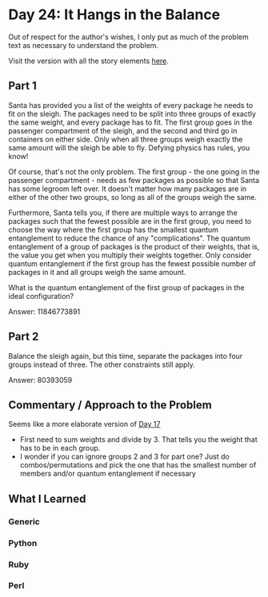 # Day 24: It Hangs in the Balance

Out of respect for the author's wishes, I only put as much of the problem text as necessary to understand the problem.

Visit the version with all the story elements [here](https://adventofcode.com/2015/day/24).

## Part 1
Santa has provided you a list of the weights of every package he needs to fit on the sleigh. The packages need to be split into three groups of exactly the same weight, and every package has to fit. The first group goes in the passenger compartment of the sleigh, and the second and third go in containers on either side. Only when all three groups weigh exactly the same amount will the sleigh be able to fly. Defying physics has rules, you know!

Of course, that's not the only problem. The first group - the one going in the passenger compartment - needs as few packages as possible so that Santa has some legroom left over. It doesn't matter how many packages are in either of the other two groups, so long as all of the groups weigh the same.

Furthermore, Santa tells you, if there are multiple ways to arrange the packages such that the fewest possible are in the first group, you need to choose the way where the first group has the smallest quantum entanglement to reduce the chance of any "complications". The quantum entanglement of a group of packages is the product of their weights, that is, the value you get when you multiply their weights together. Only consider quantum entanglement if the first group has the fewest possible number of packages in it and all groups weigh the same amount.

What is the quantum entanglement of the first group of packages in the ideal configuration?

Answer: 11846773891

## Part 2
Balance the sleigh again, but this time, separate the packages into four groups instead of three. The other constraints still apply.

Answer: 80393059


## Commentary / Approach to the Problem
Seems like a more elaborate version of [Day 17](https://adventofcode.com/2015/day/17) 
- First need to sum weights and divide by 3. That tells you the weight that has to be in each group.
- I wonder if you can ignore groups 2 and 3 for part one? Just do combos/permutations and pick the one that has the smallest number of members and/or quantum entanglement if necessary

## What I Learned

### Generic

### Python

### Ruby

### Perl

